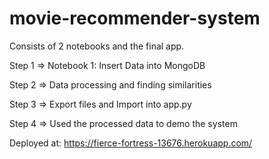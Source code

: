 # movie-recommender-system

Consists of 2 notebooks and the final app.

Step 1 => Notebook 1: Insert Data into MongoDB


Step 2 => Data processing and finding similarities


Step 3 => Export files and Import into app.py


Step 4 => Used the processed data to demo the system


Deployed at: https://fierce-fortress-13676.herokuapp.com/
